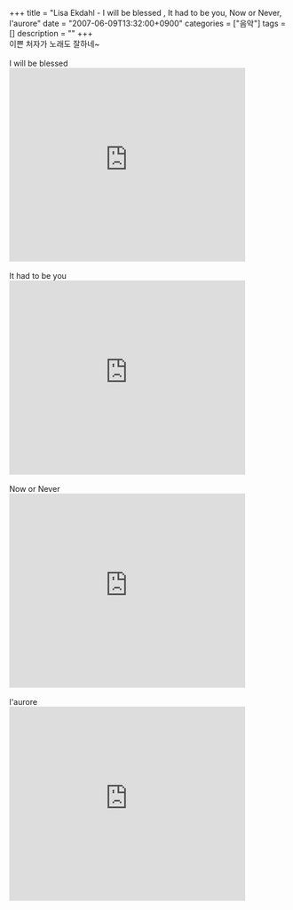 +++
title = "Lisa Ekdahl - I will be blessed , It had to be you, Now or Never, l'aurore"
date = "2007-06-09T13:32:00+0900"
categories = ["음악"]
tags = []
description = ""
+++
<span class="copyright_entry" style="display:block;" title="Lisa Ekdahl - I will be blessed , It had to be you, Now or Never, l'aurore@@**@@http://shed.egloos.com/1582094"></span>이쁜 처자가 노래도 잘하네~
<br>
<br>I will be blessed
<br>
<embed src="http://www.youtube.com/v/Kv5Eg8YpOaA?version=3&amp;hl=ko_KR" type="application/x-shockwave-flash" width="425" height="349" allowscriptaccess="always" allowfullscreen="true">
<br>
<br>It had to be you
<br>
<object height="350" width="425"><param name="movie" value="http://www.youtube.com/v/dJFKccJWpQQ"><embed src="http://www.youtube.com/v/dJFKccJWpQQ" type="application/x-shockwave-flash" wmode="transparent" height="350" width="425"></object>
<br>
<br>Now or Never
<br>
<object height="350" width="425"><param name="movie" value="http://www.youtube.com/v/QtuLi6PwOSw"><embed src="http://www.youtube.com/v/QtuLi6PwOSw" type="application/x-shockwave-flash" wmode="transparent" height="350" width="425"></object>
<br>
<br>l'aurore
<br>
<object width="425" height="350"><param name="movie" value="http://www.youtube.com/v/fX-azh6UDyk"><param name="wmode" value="transparent"><embed src="http://www.youtube.com/v/fX-azh6UDyk" type="application/x-shockwave-flash" wmode="transparent" width="425" height="350"></object> 
<!--
       <rdf:RDF xmlns:rdf="http://www.w3.org/1999/02/22-rdf-syntax-ns#"
		    xmlns:dc="http://purl.org/dc/elements/1.1/"
		    xmlns:trackback="http://madskills.com/public/xml/rss/module/trackback/">
       <rdf:Description
	        rdf:about="http://shed.egloos.com/1582094"
	        dc:identifier="http://shed.egloos.com/1582094"
	        dc:title="Lisa Ekdahl - I will be blessed , It had to be you, Now or Never, l'aurore"
	        trackback:ping="http://shed.egloos.com/tb/1582094"/>
       </rdf:RDF>
       -->

<ul></ul>